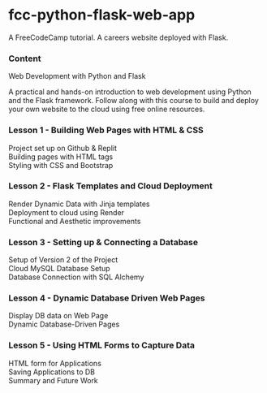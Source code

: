 # fcc-python-flask-web-app
A FreeCodeCamp tutorial. A careers website deployed with Flask.

### Content

Web Development with Python and Flask

A practical and hands-on introduction to web development using Python and the Flask framework. Follow along with this course to build and deploy your own website to the cloud using free online resources.

### Lesson 1 - Building Web Pages with HTML & CSS
Project set up on Github & Replit   
Building pages with HTML tags   
Styling with CSS and Bootstrap

### Lesson 2 - Flask Templates and Cloud Deployment
Render Dynamic Data with Jinja templates   
Deployment to cloud using Render   
Functional and Aesthetic improvements

### Lesson 3 - Setting up & Connecting a Database
Setup of Version 2 of the Project   
Cloud MySQL Database Setup   
Database Connection with SQL Alchemy

### Lesson 4 - Dynamic Database Driven Web Pages
Display DB data on Web Page   
Dynamic Database-Driven Pages

### Lesson 5 - Using HTML Forms to Capture Data
HTML form for Applications   
Saving Applications to DB   
Summary and Future Work